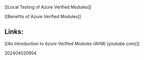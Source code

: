 
[[Local Testing of Azure Verified Modules]]

[[Benefits of Azure Verified Modules]]

## Links:

[[An Introduction to Azure Verified Modules (AVM) (youtube.com)]]



202404020954